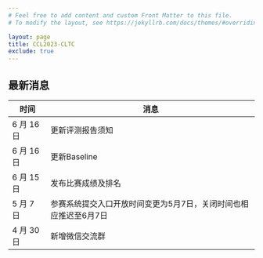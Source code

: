 ```yaml
---
# Feel free to add content and custom Front Matter to this file.
# To modify the layout, see https://jekyllrb.com/docs/themes/#overriding-theme-defaults

layout: page
title: CCL2023-CLTC
exclude: true
---
```


## 最新消息

| 时间 | 消息 |
|-----| ----- |
| 6 月 16 日 | 更新评测报告须知 |
| 6 月 16 日 | 更新Baseline |
| 6 月 15 日 | 发布比赛成绩及排名 |
| 5 月 7 日 | 参赛系统提交入口开放时间变更为5月7日，关闭时间也相应推迟至6月7日 |
| 4 月 30 日 | 新增微信交流群 |
